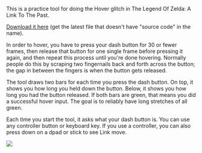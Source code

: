 This is a practice tool for doing the Hover glitch in The Legend Of Zelda: A Link To The Past.

[Download it here](https://github.com/Hyphen-ated/HoverPractice/releases) (get the latest file that doesn't have
"source code" in the name).

In order to hover, you have to press your dash button for 30 or fewer frames, then release that button for one single
frame before pressing it again, and then repeat this process until you're done hovering. Normally people do this by scraping two fingernails back and forth across the button; the gap in between the fingers is when the button gets released.

The tool draws two bars for each time you press the dash button. On top, it shows you how long you held
down the button. Below, it shows you how long you had the button released. If both bars are green, that means you did
a successful hover input. The goal is to reliably have long stretches of all green.

Each time you start the tool, it asks what your dash button is. You can use any controller button or keyboard key.
If you use a controller, you can also press down on a dpad or stick to see Link move.

![](https://media.giphy.com/media/xUOxfkzyg4Fqn4gtUs/giphy.gif)
